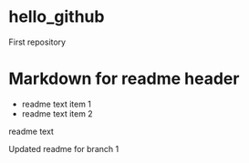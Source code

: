 # hello_github
First repository

# Markdown for readme header
  * readme text item 1
  * readme text item 2
  
readme text

Updated readme for branch 1